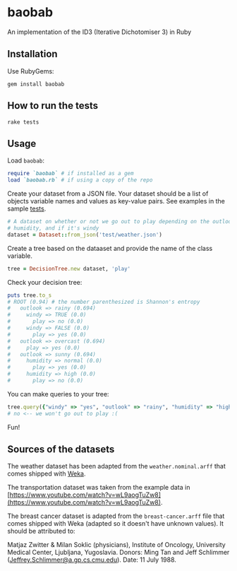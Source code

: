 # baobab

An implementation of the ID3 (Iterative Dichotomiser 3) in Ruby

## Installation

Use RubyGems:

```
gem install baobab
```

## How to run the tests

```
rake tests
```

## Usage

Load `baobab`:

```Ruby
require `baobab` # if installed as a gem
load `baobab.rb` # if using a copy of the repo
```

Create your dataset from a JSON file. Your dataset should be a list of objects variable names and values as key-value pairs. See examples in the sample [tests](https://github.com/jleeothon/baobab/tree/master/test).

```Ruby
# A dataset on whether or not we go out to play depending on the outlook,
# humidity, and if it's windy
dataset = Dataset::from_json('test/weather.json')
```

Create a tree based on the dataaset and provide the name of the class variable.

```Ruby
tree = DecisionTree.new dataset, 'play'
```

Check your decision tree:

```Ruby
puts tree.to_s
# ROOT (0.94) # the number parenthesized is Shannon's entropy
#   outlook => rainy (0.694)
#     windy => TRUE (0.0)
#       play => no (0.0)
#     windy => FALSE (0.0)
#       play => yes (0.0)
#   outlook => overcast (0.694)
#     play => yes (0.0)
#   outlook => sunny (0.694)
#     humidity => normal (0.0)
#       play => yes (0.0)
#     humidity => high (0.0)
#       play => no (0.0)
```

You can make queries to your tree:

```Ruby
tree.query({"windy" => "yes", "outlook" => "rainy", "humidity" => "high"})
# no <-- we won't go out to play :(
```

Fun!

## Sources of the datasets

The weather dataset has been adapted from the `weather.nominal.arff` that comes shipped with [Weka](http://www.cs.waikato.ac.nz/ml/weka/).

The transportation dataset was taken from the example data in [https://www.youtube.com/watch?v=wL9aogTuZw8](https://www.youtube.com/watch?v=wL9aogTuZw8).

The breast cancer dataset is adapted from the `breast-cancer.arff` file that comes shipped with Weka (adapted so it doesn't have unknown values). It should be attributed to:

Matjaz Zwitter & Milan Soklic (physicians), Institute of Oncology, University Medical Center, Ljubljana, Yugoslavia. Donors: Ming Tan and Jeff Schlimmer (Jeffrey.Schlimmer@a.gp.cs.cmu.edu). Date: 11 July 1988.
